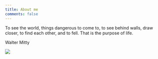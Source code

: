 ```yaml
---
title: About me
comments: false
---
```


To see the world, things dangerous to come to, to see behind walls, draw closer, to find each other, and to fell. That is the purpose of life.

Walter Mitty

![](https://cosmosrepair-1257028016.cos.ap-beijing.myqcloud.com/2019-06-20-%E6%9C%AA%E5%91%BD%E5%90%8D-4.png)